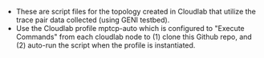 * These are script files for the topology created in Cloudlab that utilize the trace pair data collected (using GENI testbed).
* Use the Cloudlab profile mptcp-auto which is configured to "Execute Commands" from each cloudlab node to (1) clone this Github repo, and (2) auto-run the script when the profile is instantiated.
